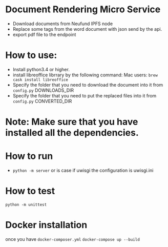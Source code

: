 # Document Rendering Micro Service

- Download documents from Neufund IPFS node
- Replace some tags from the word document with json send by the api.
- export pdf file to the endpoint

# How to use:
- Install python3.4 or higher.
- install libreoffice librrary by the following command:
    Mac users: `brew cask install libreoffice`
- Specify the folder that you need to download the document into it from `config.py` DOWNLOADS_DIR
- Specify the folder that you need to put the replaced files into it from `config.py` CONVERTED_DIR

# Note: Make sure that you have installed all the dependencies.

# How to run
- `python -m server` or is case if uwisgi the configuration is uwisgi.ini 

# How to test
`python -m unittest`

# Docker installation
once you have `docker-composer.yml`
`docker-compose up --build`